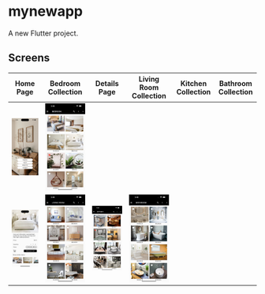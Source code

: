 # mynewapp

A new Flutter project.


## Screens 
| Home Page | Bedroom Collection |  Details Page | Living Room Collection |  Kitchen Collection |  Bathroom Collection |
:----------:|:-------------:|:--------------:|:----------:|:-------------:|:--------------:|
![](./readme_files/home_page.png) | ![](./readme_files/bedroom_collection.png) |
 ![](./readme_files/details_page.png) | ![](./readme_files/living_room_collection.png) | ![](./readme_files/kitchen_collection.png) | ![](./readme_files/bathroom_collection.png) |
